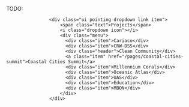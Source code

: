 TODO:


                    <div class="ui pointing dropdown link item">
                        <span class="text">Projects</span>
                        <i class="dropdown icon"></i>
                        <div class="menu">
                          <div class="item">Cariaco</div>
                          <div class="item">CRW-DSS</div>
                          <div class="header">Clean Community</div>
                          <a class="item" href="/pages/coastal-cities-summit">Coastal Cities Summit</a>
                          <div class="item">Millennium Corals</div>
                          <div class="item">Oceanic Atlas</div>
                          <div class="item">UAS</div>
                          <div class="item">Education</div>
                          <div class="item">MBON</div>
                        </div>
                    </div>
